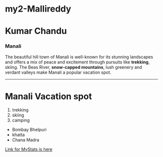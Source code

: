 # my2-Mallireddy
# Kumar Chandu
### Manali
The beautiful hill town of Manali is well-known for its stunning landscapes and offers a mix of peace and excitement through pursuits like **trekking**, skiing. The Beas River, **snow-capped mountains**, lush greenery and verdant valleys make Manali a popular vacation spot.

---

# Manali Vacation spot
1. trekking 
2. skiing
3. camping

* Bombay Bhelpuri
* khatta
* Chana Madra

[Link for MyStats is here](https://github.com/kumarchandu21/my2-Mallireddy/blob/main/MyStats.md)









